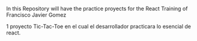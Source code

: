 In this Repository will have the practice proyects for the React Training of Francisco Javier Gomez

1 proyecto Tic-Tac-Toe en el cual el desarrollador practicara lo esencial de react.
